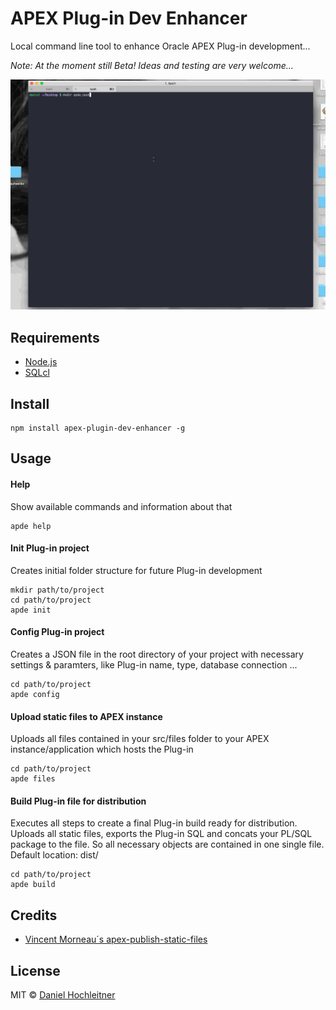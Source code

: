 # APEX Plug-in Dev Enhancer

Local command line tool to enhance Oracle APEX Plug-in development...

*Note: At the moment still Beta! Ideas and testing are very welcome...*

![demo](/docs/demo.gif)


## Requirements
* [Node.js](https://nodejs.org/en/)
* [SQLcl](http://www.oracle.com/technetwork/developer-tools/sqlcl/overview/index.html)


## Install
```
npm install apex-plugin-dev-enhancer -g
```


## Usage

#### Help
Show available commands and information about that
```
apde help
```

#### Init Plug-in project
Creates initial folder structure for future Plug-in development
```
mkdir path/to/project
cd path/to/project
apde init
```

#### Config Plug-in project
Creates a JSON file in the root directory of your project with necessary settings & paramters, like Plug-in name, type, database connection ...
```
cd path/to/project
apde config
```

#### Upload static files to APEX instance
Uploads all files contained in your src/files folder to your APEX instance/application which hosts the Plug-in
```
cd path/to/project
apde files
```

#### Build Plug-in file for distribution
Executes all steps to create a final Plug-in build ready for distribution. Uploads all static files, exports the Plug-in SQL and concats your PL/SQL package to the file. So all necessary objects are contained in one single file. Default location: dist/
```
cd path/to/project
apde build
```


## Credits

- [Vincent Morneau´s apex-publish-static-files](https://github.com/vincentmorneau/apex-publish-static-files)


## License
MIT © [Daniel Hochleitner](https://danielhochleitner.de)
